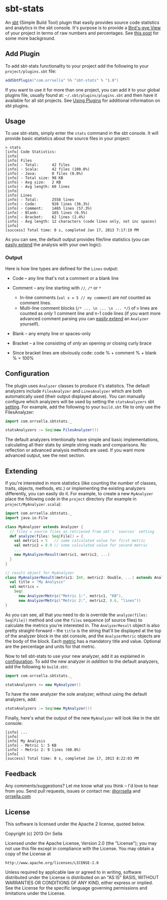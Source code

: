 # sbt-stats

An [sbt](http://www.scala-sbt.org/) (Simple Build Tool) plugin that easily provides source code statistics and analytics in the sbt console. It's purpose is to provide a [Bird's-eye View](http://en.wikipedia.org/wiki/Bird's-eye_view) of your project in terms of raw numbers and percentages. See [this post](http://orrsella.com/post/37654002423/introducing-tumblr4s-a-scala-library-for-the-tumblr-api) for some more background.

## Add Plugin

To add sbt-stats functionality to your project add the following to your `project/plugins.sbt` file:

```scala
addSbtPlugin("com.orrsella" %% "sbt-stats" % "1.0")
```

If you want to use it for more than one project, you can add it to your global plugins file, usually found at: `~/.sbt/plugins/plugins.sbt` and then have it available for all sbt projects. See [Using Plugins](http://www.scala-sbt.org/release/docs/Getting-Started/Using-Plugins.html) for additional information on sbt plugins.

## Usage

To use sbt-stats, simply enter the `stats` command in the sbt console. It will provide basic statistics about the source files in your project:

```
> stats
[info] Code Statistics:
[info]
[info] Files
[info] - Total:      42 files
[info] - Scala:      42 files (100.0%)
[info] - Java:       0 files (0.0%)
[info] - Total size: 98 KB
[info] - Avg size:   2 KB
[info] - Avg length: 60 lines
[info]
[info] Lines
[info] - Total:      2558 lines
[info] - Code:       928 lines (36.3%)
[info] - Comment:    1465 lines (57.3%)
[info] - Blank:      165 lines (6.5%)
[info] - Bracket:    62 lines (2.4%)
[info] - Avg length: 12 characters (code lines only, not inc spaces)
[info]
[success] Total time: 0 s, completed Jan 17, 2013 7:17:19 PM
```

As you can see, the default output provides file/line statistics (you can [easily extend](https://github.com/orrsella/sbt-stats#extending) the analysis with your own logic).

### Output

Here is how line types are defined for the `Lines` output:

* Code – any line that's not a comment or a blank line

* Comment – any line starting with `//`, `/*` or `*`
  * In-line comments (```val x = 5 // my comment```) are *not* counted as comment lines.
  * Multi-line comment blocks (`/* ... \n ... \n ... */`) of `n` lines are counted as *only* 1 comment line and n-1 code lines (if you want more advanced comment parsing you can [easily extend](https://github.com/orrsella/sbt-stats#extending) an `Analyzer` yourself).

* Blank – any empty line or spaces-only

* Bracket – a line consisting of *only* an opening *or* closing curly brace

* Since bracket lines are obviously code: code % + comment % + blank % = 100%

## Configuration

The plugin uses `Analyzer` classes to produce it's statistics. The default analyzers include `FilesAnalyzer` and `LinesAnalyzer` which are both automatically used (their output displayed above). You can manually configure which analyzers will be used by setting the `statsAnalyzers` sbt [setting](http://www.scala-sbt.org/release/docs/Getting-Started/Basic-Def.html). For example, add the following to your `build.sbt` file to only use the FilesAnalyzer:

```scala
import com.orrsella.sbtstats._

statsAnalyzers := Seq(new FilesAnalyzer())
```

The default analyzers intentionally have simple and basic implementations, calculating all their stats by simple string reads and comparisons. No reflection or advanced analysis methods are used. If you want more advanced output, see the next section.

## Extending

If you're interested in more statistics (like counting the number of classes, traits, objects, methods, etc.) or implementing the existing analyzers differently, you can easily do it. For example, to create a new `MyAnalyzer` place the following code in the `project` directory (for example in `project/MyAnalyzer.scala`):

```scala
import com.orrsella.sbtstats._
import java.io.File

class MyAnalyzer extends Analyzer {
  // files = source files as retrieved from sbt's `sources` setting
  def analyze(files: Seq[File]) = {
    val metric1 = 5   // some calculated value for first metric
    val metric2 = 8.9 // some calculated value for second metric
    ...
    new MyAnalyzerResult(metric1, metric2, ...)
  }
}

// result object for MyAnalyzer
class MyAnalyzerResult(metric1: Int, metric2: Double, ...) extends AnalyzerResult {
  val title = "My Analysis"
  val metrics =
    Seq(
      new AnalyzerMetric("Metric 1:", metric1, "KB"),
      new AnalyzerMetric("Metric 2:", metric2, 0.6, "lines"))
}
```

As you can see, all that you need to do is override the `analyze(files: Seq[File])` method and use the `files` sequence (of source files) to calculate the metrics you're interested in. The `AnalyzerResult` object is also pretty straight-forward – the `title` is the string that'll be displayed at the top of the analyzer block in the sbt console, and the `AnalyzerMetric` objects are the body of the block. Each [metric](https://github.com/orrsella/sbt-stats/blob/master/src/main/scala/com/orrsella/sbt/sbtstats/AnalyzerMetric.scala) has a mandatory title and value. Optional are the percentage and units for that metric.

Now to tell sbt-stats to use your new analyzer, add it as explained in [configuration](https://github.com/orrsella/sbt-stats#configuration). To add the new analyzer *in addition* to the default analyzers, add the following to `build.sbt`:

```scala
import com.orrsella.sbtstats._

statsAnalyzers += new MyAnalyzer()
```

To have the new analyzer the sole analyzer, without using the default analyzers, add:

```scala
statsAnalyzers := Seq(new MyAnalyzer())
```

Finally, here's what the output of the new `MyAnalyzer` will look like in the sbt console:

```
[info] ...
[info]
[info] My Analysis
[info] - Metric 1: 5 KB
[info] - Metric 2: 9 lines (60.0%)
[info]
[success] Total time: 0 s, completed Jan 17, 2013 8:22:03 PM
```

## Feedback

Any comments/suggestions? Let me know what you think – I'd love to hear from you. Send pull requests, issues or contact me: [@orrsella](http://twitter.com/orrsella) and [orrsella.com](http://orrsella.com)

## License

This software is licensed under the Apache 2 license, quoted below.

Copyright (c) 2013 Orr Sella

Licensed under the Apache License, Version 2.0 (the "License"); you may not use this file except in compliance with the License. You may obtain a copy of the License at

    http://www.apache.org/licenses/LICENSE-2.0

Unless required by applicable law or agreed to in writing, software distributed under the License is distributed on an "AS IS" BASIS, WITHOUT WARRANTIES OR CONDITIONS OF ANY KIND, either express or implied. See the License for the specific language governing permissions and limitations under the License.

